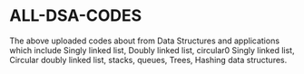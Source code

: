 # ALL-DSA-CODES
The above uploaded codes about from Data Structures and applications which include Singly linked list, Doubly linked list, circular0 Singly linked list, Circular doubly linked list, stacks, queues, Trees, Hashing data structures.
